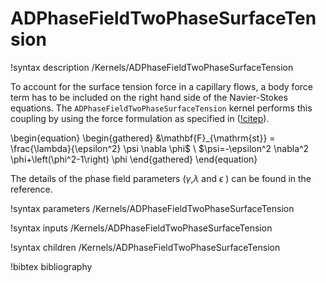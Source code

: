 # ADPhaseFieldTwoPhaseSurfaceTension

!syntax description /Kernels/ADPhaseFieldTwoPhaseSurfaceTension

To account for the surface tension force in a capillary flows, a body force term has to be included on the right hand side of the Navier-Stokes equations. The `ADPhaseFieldTwoPhaseSurfaceTension` kernel performs this coupling by using the force formulation as specified in ([!citep](yue2010sharp)).

\begin{equation}
    \begin{gathered}
        &\mathbf{F}_{\mathrm{st}} =  \frac{\lambda}{\epsilon^2} \psi \nabla \phi$ \\
        $\psi=-\epsilon^2 \nabla^2 \phi+\left(\phi^2-1\right) \phi
    \end{gathered}
\end{equation}

The details of the phase field parameters ($\gamma$,$\lambda$ and $\epsilon$ ) can be found in the reference. 

!syntax parameters /Kernels/ADPhaseFieldTwoPhaseSurfaceTension

!syntax inputs /Kernels/ADPhaseFieldTwoPhaseSurfaceTension

!syntax children /Kernels/ADPhaseFieldTwoPhaseSurfaceTension

!bibtex bibliography
